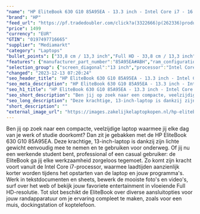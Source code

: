 ```yaml
---
"name": "HP EliteBook 630 G10 85A95EA - 13.3 inch - Intel Core i7 - 16 GB - 512 GB"
"brand": "HP"
"feed_url": "https://pf.tradedoubler.com/click?a(3322666)p(262336)product(50617-1769741)ttid(3)url(https%3A%2F%2Fwww.mediamarkt.nl%2Fnl%2Fproduct%2F_hp-elitebook-630-g10-85a95ea-133-inch-intel-core-i7-16-gb-512-gb-1769741.html%3Futm_source%3Dtradedoubler%26utm_medium%3Daff-comparison%26utm_term%3D1769741)"
"price": 1499
"currency": "EUR"
"GTIN": "0197497716665"
"supplier": "Mediamarkt"
"category": "Laptops"
"bullet_points": ["33,8 cm / 13,3 inch","Full HD - 33,8 cm / 13,3 inch","SSD , 512 GB , PCI Express","2x USB 3.2 (Gen 1, Type-A), 1x RJ-45, 1x HDMI 2.1, 1x Thunderbolt 4, 1x hoofdtelefoon-/microfooncombo","Lithium-ion","30.69 cm x 1.59 cm x 20.84 cm /"]
"features": {"manufacturer_part_number":"85A95EA#ABH","ram_configuration":"1 x 16 GB","product_depth":"20,84 cm","battery_type":"Lithium-ion","additional_update_information":"Voor zover op de afbeeldingen apps worden getoond, geldt dat MediaMarkt niet kan garanderen dat de apps tijdens de volledige levensduur van het product goed zullen blijven functioneren. Dit hangt af van het beleid van de fabrikant.","screen_diagonal_cm":"33,8 cm","min_duration_supported_software_updates":"2 jaar","bluetooth":"Ja","connections":"2x USB 3.2 (Gen 1, Type-A), 1x RJ-45, 1x HDMI 2.1, 1x Thunderbolt 4, 1x hoofdtelefoon-/microfooncombo","panel_type":"IPS (In-Plane Switching)","touchscreen":"Nee","brightness":"400 cd/m²","screen_diagonal_cm_inch":"33,8 cm / 13,3 inch","processor_clock_rate":"1.7 GHz","scope_of_delivery":"Laptop, AC-adapter (65 W), handleiding","image_quality":"Full HD","screen_diagonal_inches":"13.3 inch","memory_speeds":"3200 MHz","integrated_mike":"Ja","speakers":"Ja","short_description":"ELITEBOOK 630 G10 - 85A95EA","convertibility":"Vast scherm","special_features":"Trusted Platform Module (TPM), Password bescherming: BIOSPower onUser, ENERGY STAR, CCC, GS mark","model_year":"2023","shipping_costs":"0.00","screen_type":"Mat scherm","memory_size":"16 GB","product_manufacturer":"HP","number_of_processor_cores":"10","processor_speed_with_turbo":"5.0 GHz","processor_brand":"Intel®","warranty_note":"1 jaar (1-1-0) garantie omvat 1 jaar garantie op onderdelen en arbeidskosten. Geen reparatie onsite. De algemene voorwaarden verschillen per land. Bepaalde beperkingen en uitsluitingen zijn van toepassing.","delivery_time":"1","bluetooth_version":"5.3","hard_disk_1":"SSD , 512 GB , PCI Express","color":"Zilver","image_ratio":"16:9","product_width":"30,69 cm","battery_capacity":"42 Wh","product_type":"Laptop","capacity_of_1_hard_disk":"512 GB","type_of_1_hard_disk":"SSD","weight":"1,22 kg","height":"1,59 cm","front_camera":"Ja","resolution":"1920 x 1080","integrated_webcam":"Ja","update_policy":"Onbekend","total_storage_space_in_gb":"512 GB","wlan":"Ja","processor_model":"Core™ i7","processor":"Intel Core i7-1355U","depth":"20,84 cm","ram_type":"DDR4","product_height":"1,59 cm","product_introduction_date":"2023-05-26","previous_price":"","dimensions_weight":"30.69 cm x 1.59 cm x 20.84 cm /","wlan_standards":"WiFi 6E (802.11AX)","manufacturer_supported_software_updates":"Ja","total_storage_space":"512 GB"}
"selection_group": {"screen_diagonal":"13 inch","processor":"Intel Core i7","changed_price_past_3_days":false,"product_family":"Elitebook"}
"changed": "2023-12-13 07:20:24"
"seo_header_title": "HP EliteBook 630 G10 85A95EA - 13.3 inch - Intel Core i7 - 16 GB - 512 GB"
"seo_meta_description": "HP EliteBook 630 G10 85A95EA - 13.3 inch - Intel Core i7 - 16 GB - 512 GB"
"seo_h1_title": "HP EliteBook 630 G10 85A95EA - 13.3 inch - Intel Core i7 - 16 GB - 512 GB"
"seo_short_description": "Ben jij op zoek naar een compacte, veelzijdige laptop waarmee jij elke dag van je werk of studie doorkomt? Dan zit je gebakken met de HP EliteBook 630 G10 85A95EA."
"seo_long_description": "Deze krachtige, 13-inch-laptop is dankzij zijn lichte gewicht eenvoudig mee te nemen en te gebruiken voor onderweg. Of jij nu een werkende student bent, professional of een casual gebruiker: de EliteBook ga jij elke werkzaamheid zorgeloos tegemoet. Zo komt zijn kracht voort vanuit de Intel Core i7-processor, waarmee laadtijden aanzienlijk korter worden tijdens het opstarten van de laptop en jouw programma's. Werk in tekstdocumenten en sheets, bewerk de mooiste foto's en video's, surf over het web of bekijk jouw favoriete entertainment in vloeiende Full HD-resolutie. Tot slot beschikt de EliteBook over diverse aansluitopties voor jouw randapparatuur om je ervaring compleet te maken, zoals voor een muis, dockingstation of koptelefoon."
"short_description": ""
"external_image_url": "https://images.zakelijkelaptopkopen.nl/hp-elitebook-630-g10-85a95ea-133-inch-intel-core-i7-16-gb-512-gb-1769741.webp"
---
```


Ben jij op zoek naar een compacte, veelzijdige laptop waarmee jij elke dag van je werk of studie doorkomt? Dan zit je gebakken met de HP EliteBook 630 G10 85A95EA. Deze krachtige, 13-inch-laptop is dankzij zijn lichte gewicht eenvoudig mee te nemen en te gebruiken voor onderweg. Of jij nu een werkende student bent, professional of een casual gebruiker: de EliteBook ga jij elke werkzaamheid zorgeloos tegemoet. Zo komt zijn kracht voort vanuit de Intel Core i7-processor, waarmee laadtijden aanzienlijk korter worden tijdens het opstarten van de laptop en jouw programma's. Werk in tekstdocumenten en sheets, bewerk de mooiste foto's en video's, surf over het web of bekijk jouw favoriete entertainment in vloeiende Full HD-resolutie. Tot slot beschikt de EliteBook over diverse aansluitopties voor jouw randapparatuur om je ervaring compleet te maken, zoals voor een muis, dockingstation of koptelefoon.